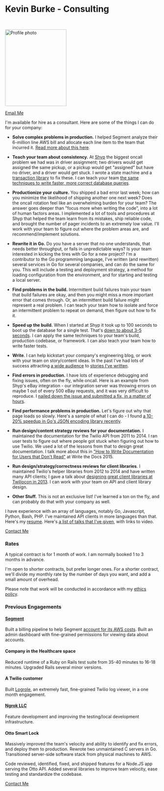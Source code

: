# Kevin Burke - Consulting

<br/>
<p>
<img width=200 height=250 src="https://burke.services/profile-small.jpg" alt="Profile photo">
</p>

[Email Me](mailto:kevin@burke.services)

I'm available for hire as a consultant. Here are some of the things I can do
for your company:

- **Solve complex problems in production.** I helped Segment analyze their
6-million line AWS bill and allocate each line item to the team that incurred
it. [Read more about this here][segment].

[segment]: /segment.html

- **Teach your team about consistency.** At <a href="https://shyp.com">Shyp</a>
the biggest oncall problem we had was in driver assignment; two drivers
would get assigned the same pickup, or a pickup would get "assigned" but
have no driver, and a driver would get stuck. I wrote a state machine and a
[transaction library](https://github.com/Shyp/pg-transactions) to fix these. I
can teach your team [the same techniques to write faster, more correct database
queries](https://kev.inburke.com/kevin/faster-correct-database-queries/).

- **Productionize your culture.** You shipped a bad error last week; how can you
minimize the likelihood of shipping another one next week? Does the oncall
rotation feel like an overwhelming burden for your team? The answer goes deeper
than "focus more when writing the code", into a lot of human factors areas.
I implemented a lot of tools and procedures at Shyp that helped the team
learn from its mistakes, ship reliable code, and brought the number of pager
incidents to an extremely low value. I'll work with your team to figure out
where the problem areas are, and recommend/implement solutions.

- **Rewrite it in Go.** Do you have a server that no one understands, that needs
better throughput, or fails in unpredictable ways? Is your team interested
in kicking the tires with Go for a new project? I'm a contributor to the Go
programming language, I've written (and rewritten) several services in Go for
several companies, and can do the same for you. This will include a testing and
deployment strategy, a method for loading configuration from the environment,
and for starting and testing a local server.

- **Find problems in the build.** Intermittent build failures train your team
that build failures are okay, and then you might miss a more important error
that comes through. Or, an intermittent build failure might represent a real
problem. I can teach your team how to isolate and force an intermittent problem
to repeat on demand, then figure out how to fix it.

- **Speed up the build.** When I started at Shyp it took up to 100 seconds
to boot up the database for a single test. That's [down to about 3-5
seconds][speed-tests]. I can apply the same techniques to your team's build,
production codebase, or framework. I can also teach your team how to write
faster tests.

- **Write**. I can help kickstart your company's engineering blog, or work with
your team on story/content ideas. In the past I've had lots of success
attracting [a wide audience][hn] to [stories I've written][reddit].

[hn]: https://hn.algolia.com/?query=inburke.com&sort=byPopularity&prefix=false&page=0&dateRange=all&type=story
[reddit]: https://www.reddit.com/r/programming/search?q=url%3Akev.inburke.com&sort=top&restrict_sr=on&t=all

- **Find errors in production.** I have lots of experience debugging and fixing
issues, often on the fly, while oncall. Here is an example from Shyp's eBay
integration - our integration server was throwing errors on maybe 1 out of
every 500 eBay requests, and it was very difficult to reproduce. I [nailed down
the issue and submitted a fix, in a matter of hours][fix].

[fix]: https://github.com/Shyp/nodejs-ebay-api/commit/bd7e3835ee453404a7e05084dd7abf0b17762198

- **Find performance problems in production.** Let's figure out
why that page loads so slowly. Here's a sample of what I can
do - I found [a 10-20% speedup in Go's JSON encoding library
recently](https://go-review.googlesource.com/#/c/24466/).

- **Run design/content strategy reviews for your documentation.** I maintained
the documentation for the Twilio API from 2011 to 2014. I ran user tests to
figure out where people got stuck when figuring out how to use Twilio. We used
a lot of the lessons from that to design great documentation. I talk more about
this in ["How to Write Documentation for Users that Don't Read"][write-docs] at
Write the Docs 2015.

- **Run design/strategy/correctness reviews for client libraries**. I maintained
Twilio's helper libraries from 2012 to 2014 and have written many API
clients; I gave a talk about [designing great client libraries at Twiliocon
in 2013][great-client-libraries]. I can work with your team on API and client
library design.

- **Other Stuff.** This is not an exclusive list! I've learned a ton on the
fly, and can probably do that with your company as well.

I have experience with an array of languages, notably Go, Javascript, Python,
Bash, PHP. I've maintained API clients in more languages than that. Here's
my [resume](https://kev.inburke.com/resume/kevinburke.pdf). Here's [a list of
talks that I've given][talks], with links to video.

[Contact Me](mailto:kevin@burke.services)

### Rates

A typical contract is for 1 month of work. I am normally booked 1 to 3 months
in advance.

I'm open to shorter contracts, but prefer longer ones. For a shorter contract,
we'll divide my monthly rate by the number of days you want, and add a small
amount of overhead.

Please note that work will be conducted in accordance with my [ethics
policy][ethics].

### Previous Engagements

#### [Segment](https://www.segment.com)

Built a billing pipeline to help Segment [account for its AWS costs][segment].
Built an admin dashboard with fine-grained permissions for viewing data about
accounts.

#### Company in the Healthcare space

Reduced runtime of a Ruby on Rails test suite from 35-40 minutes to 16-18
minutes. Upgraded Rails several minor versions.

#### A Twilio customer

Built [Logrole][logrole], an extremely fast, fine-grained Twilio log viewer, in
a one month engagement.

#### [Ngrok LLC][ngrok]

Feature development and improving the testing/local development infrastructure.

#### Otto Smart Lock

Massively improved the team's velocity and ability to identify and fix errors,
and deploy them to production. Rewrote two unmaintained C servers in Go.
Transitioned server-side software stack from physical machines to AWS.

Code reviewed, identified, fixed, and shipped features for a Node.JS app serving
the Otto API. Added several libraries to improve team velocity, ease testing and
standardize the codebase.

[Contact Me](mailto:kevin@burke.services)

[speed-tests]: https://shyp.github.io/2015/07/13/speed-up-your-javascript-tests.html
[write-docs]: https://www.youtube.com/watch?v=sQP_hUNCrcE
[great-client-libraries]: https://www.youtube.com/watch?v=C_UJHqR_2Mo
[talks]: https://github.com/kevinburke/talks/blob/master/videos.md
[notion]: https://www.notion.so/
[ivan]: http://ivzhao.com/
[ngrok]: https://ngrok.com
[logrole]: https://github.com/saintpete/logrole
[ethics]: https://burke.services/ethics.html
